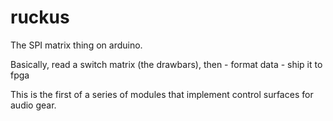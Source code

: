 ruckus
======

The SPI matrix thing on arduino.

Basically, read a switch matrix (the drawbars), then
	- format data
	- ship it to fpga

This is the first of a series of modules that implement
control surfaces for audio gear.

